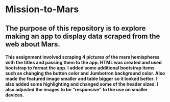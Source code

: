 # Mission-to-Mars
## The purpose of this repository is to explore making an app to display data scraped from the web about Mars.  
#### This assignment involved scraping 4 pictures of the mars hemispheres with the titles and passing them to the app.  HTML was created and used bootstrap to format the app.  I added some additional bootstrap items such as changing the button color and Jumbotron background color.  Also made the featured image smaller and table bigger so it looked better.  I also added some highlighting and changed some of the header sizes.  I also adjusted the images to be "responsive" to the use on smaller devices. 

